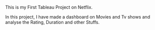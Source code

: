 This is my First Tableau Project on Netflix.

In this project, I have made a dashboard on Movies and Tv shows and analyse the Rating, Duration and other Stuffs.
